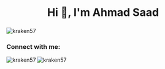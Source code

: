 <h1 align="center">Hi 👋, I'm Ahmad Saad</h1>
<h3 align="center"></h3>

<p align="left"> <img src="https://komarev.com/ghpvc/?username=kraken57&label=Profile%20views&color=0e75b6&style=flat" alt="kraken57" /> </p>

<h3 align="left">Connect with me:</h3>
<p align="left">
</p>



<p><img align="left" src="https://github-readme-stats.vercel.app/api/top-langs?username=kraken57&show_icons=true&locale=en&layout=compact" alt="kraken57" /></p>



<p><img align="center" src="https://github-readme-streak-stats.herokuapp.com/?user=kraken57&" alt="kraken57" /></p>
